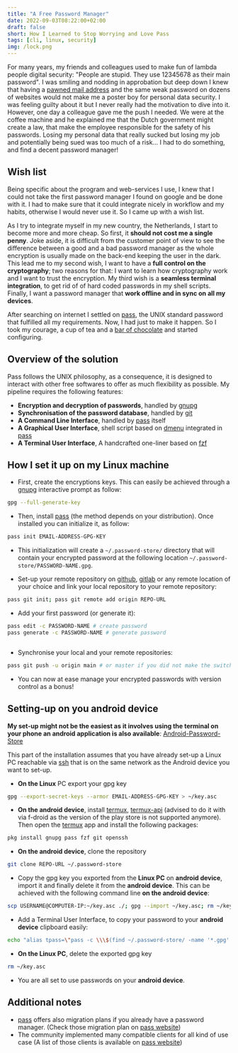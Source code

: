 ```yaml
---
title: "A Free Password Manager"
date: 2022-09-03T08:22:00+02:00
draft: false
short: How I Learned to Stop Worrying and Love Pass
tags: [cli, linux, security]
img: /lock.png
---
```


For many years, my friends and colleagues used to make fun of lambda people digital security: "People are stupid. They use 12345678 as their main password". I was smiling and nodding in approbation but deep down I knew that having a [pawned mail address](https://haveibeenpwned.com/) and the same weak password on dozens of websites would not make me a poster boy for personal data security. I was feeling guilty about it but I never really had the motivation to dive into it. However, one day a colleague gave me the push I needed. We were at the coffee machine and he explained me that the Dutch government might create a law, that make the employee responsible for the safety of his passwords. Losing my personal data that really sucked but losing my job and potentially being sued was too much of a risk...  I had to do something, and find a decent password manager!

## Wish list

Being specific about the program and web-services I use, I knew that I could not take the first password manager I found on google and be done with it. I had to make sure that it could integrate nicely in workflow and my habits, otherwise I would never use it. So I came up with a wish list.

As I try to integrate myself in my new country, the Netherlands, I start to become more and more cheap. So first, it **should not cost me a single penny**. Joke aside, it is difficult from the customer point of view to see the difference between a good and a bad password manager as the whole encryption is usually made on the back-end keeping the user in the dark. This lead me to my second wish, I want to have a **full control on the cryptography**; two reasons for that: I want to learn how cryptography work and I want to trust the encryption. My third wish is a **seamless terminal integration**, to get rid of of hard coded passwords in my shell scripts. Finally, I want a password manager that **work offline and in sync on all my devices**.

After searching on internet I settled on [pass](https://www.passwordstore.org/), the UNIX standard password that fulfilled all my requirements. Now, I had just to make it happen. So I took my courage, a cup of tea and a [bar of chocolate](https://tonyschocolonely.com/us/en) and started configuring.

## Overview of the solution

Pass follows the UNIX philosophy, as a consequence, it is designed to interact with other free softwares to offer as much flexibility as possible. My pipeline requires the following features:

- **Encryption and decryption of passwords**, handled by [gnupg](https://www.gnupg.org/)
- **Synchronisation of the password database**, handled by [git](https://git-scm.com/)
- **A Command Line Interface**, handled by [pass](https://www.passwordstore.org/) itself
- **A Graphical User Interface**, shell script based on [dmenu](https://tools.suckless.org/dmenu/) integrated in [pass](https://www.passwordstore.org/)
- **A Terminal User Interface**, A handcrafted one-liner based on [fzf](https://github.com/junegunn/fzf)

## How I set it up on my Linux machine

- First, create the encryptions keys. This can easily be achieved through a [gnupg](https://www.gnupg.org/) interactive prompt as follow:
```bash
gpg --full-generate-key
```
- Then, install [pass](https://www.passwordstore.org/) (the method depends on your distribution). Once installed you can initialize it, as follow:
```bash
pass init EMAIL-ADDRESS-GPG-KEY
```
- This initialization will create a `~/.password-store/` directory that will contain your encrypted password at the following location `~/.password-store/PASSWORD-NAME.gpg`.

- Set-up your remote repository on [github](https://github.com/), [gitlab](https://gitlab.com/) or any remote location of your choice and link your local repository to your remote repository:
```bash
pass git init; pass git remote add origin REPO-URL
```
- Add your first password (or generate it):
```bash
pass edit -c PASSWORD-NAME # create password
pass generate -c PASSWORD-NAME # generate password
```
```bash
```
- Synchronise your local and your remote repositories:
```bash
pass git push -u origin main # or master if you did not make the switch
```
- You can now at ease manage your encrypted passwords with version control as a bonus!


## Setting-up on you android device

**My set-up might not be the easiest as it involves using the terminal on your phone an android application is also available**: [Android-Password-Store](https://github.com/android-password-store/Android-Password-Store#readme)

This part of the installation assumes that you have already set-up a Linux PC reachable via [ssh](https://en.wikipedia.org/wiki/Secure_Shell) that is on the same network as the Android device you want to set-up.

- **On the Linux** PC export your gpg key
```bash
gpg --export-secret-keys --armor EMAIL-ADDRESS-GPG-KEY > ~/key.asc
```
- **On the android device**, install [termux](https://github.com/termux/termux-app#github), [termux-api](https://github.com/termux/termux-api) (advised to do it with via f-droid as the version of the play store is not supported anymore). Then open the [termux](https://github.com/termux/termux-app#github) app and install the following packages:
```bash
pkg install gnupg pass fzf git openssh
```
- **On the android device**, clone the repository
```bash
git clone REPO-URL ~/.password-store
```
- Copy the gpg key you exported from the **Linux PC** on **android device**, import it and finally delete it from the **android device**. This can be achieved with the following command line **on the android device**:
```bash
scp USERNAME@COMPUTER-IP:~/key.asc ./; gpg --import ~/key.asc; rm ~/key.asc
```
- Add a Terminal User Interface, to copy your password to your **android device** clipboard easily:
```bash
echo "alias tpass=\"pass -c \\\$(find ~/.password-store/ -name '*.gpg' | sed -e 's:^.*password-store/\\\\(.*\\\\).gpg\\\$:\\\\1:g' | fzf)\"" >> ~/.bash_aliases; source ~/.bash_aliases
```
- **On the Linux PC**, delete the exported gpg key
```bash
rm ~/key.asc
```
- You are all set to use passwords on your **android device**.

## Additional notes

- [pass](https://www.passwordstore.org/) offers also migration plans if you already have a password manager. (Check those migration plan on [pass website](https://www.passwordstore.org/))
- The community implemented many compatible clients for all kind of use case (A list of those clients is available on [pass website](https://www.passwordstore.org/))

